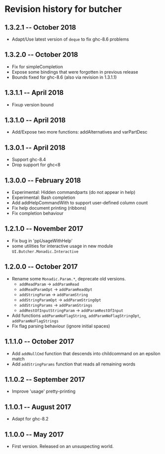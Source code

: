 # Revision history for butcher

## 1.3.2.1  -- October 2018

* Adapt/Use latest version of `deque` to fix ghc-8.6 problems

## 1.3.2.0  -- October 2018

* Fix for simpleCompletion
* Expose some bindings that were forgotten in previous release
* Bounds fixed for ghc-8.6 (also via revision in 1.3.1.1)

## 1.3.1.1  -- April 2018

* Fixup version bound

## 1.3.1.0  -- April 2018

* Add/Expose two more functions: addAlternatives and varPartDesc

## 1.3.0.1  -- April 2018

* Support ghc-8.4
* Drop support for ghc<8

## 1.3.0.0  -- February 2018

* Experimental: Hidden commandparts (do not appear in help)
* Experimental: Bash completion
* Add addHelpCommandWith to support user-defined column count
* Fix help document printing (ribbons)
* Fix completion behaviour

## 1.2.1.0  -- November 2017

* Fix bug in 'ppUsageWithHelp'
* some utilities for interactive usage in new module
  `UI.Butcher.Monadic.Interactive`

## 1.2.0.0  -- October 2017

* Rename some `Monadic.Param.*`, deprecate old versions.
    - `addReadParam` -> `addParamRead`
    - `addReadParamOpt` -> `addParamReadOpt`
    - `addStringParam` -> `addParamString`
    - `addStringParamOpt` -> `addParamStringOpt`
    - `addStringParams` -> `addParamStrings`
    - `addRestOfInputStringParam` -> `addParamRestOfInput`
* Add functions `addParamNoFlagString`, `addParamNoFlagStringOpt`,
  `addParamNoFlagStrings`
* Fix flag parsing behaviour (ignore initial spaces)

## 1.1.1.0  -- October 2017

* Add `addNullCmd` function that descends into childcommand on an epsilon match
* Add `addStringParams` function that reads all remaining words

## 1.1.0.2  -- September 2017

* Improve 'usage' pretty-printing

## 1.1.0.1  -- August 2017

* Adapt for ghc-8.2

## 1.1.0.0  -- May 2017

* First version. Released on an unsuspecting world.
